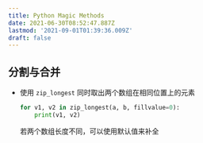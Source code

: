 ```yaml
---
title: Python Magic Methods
date: 2021-06-30T08:52:47.887Z
lastmod: '2021-09-01T01:39:36.009Z'
draft: false
---
```


## 分割与合并

- 使用 `zip_longest` 同时取出两个数组在相同位置上的元素

    ```python
    for v1, v2 in zip_longest(a, b, fillvalue=0):
        print(v1, v2)
    ```
  
  若两个数组长度不同，可以使用默认值来补全
